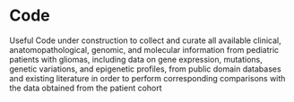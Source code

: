 # Code
Useful Code under construction to collect and curate all available clinical, anatomopathological, genomic, and molecular information from pediatric patients with gliomas, including data on gene expression, mutations, genetic variations, and epigenetic profiles, from public domain databases and existing literature in order to perform corresponding comparisons with the data obtained from the patient cohort
